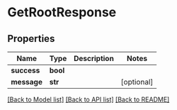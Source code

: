 # GetRootResponse

## Properties
Name | Type | Description | Notes
------------ | ------------- | ------------- | -------------
**success** | **bool** |  | 
**message** | **str** |  | [optional] 

[[Back to Model list]](../README.md#documentation-for-models) [[Back to API list]](../README.md#documentation-for-api-endpoints) [[Back to README]](../README.md)



